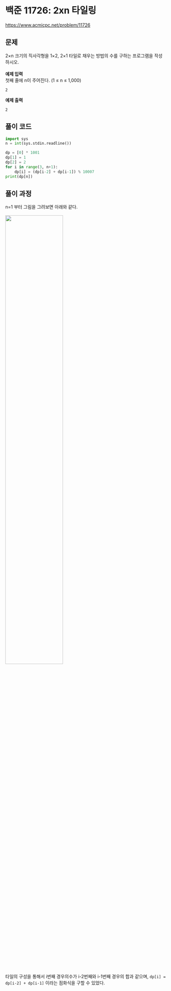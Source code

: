 # 백준 11726: 2xn 타일링

https://www.acmicpc.net/problem/11726

## 문제

2×n 크기의 직사각형을 1×2, 2×1 타일로 채우는 방법의 수를 구하는 프로그램을 작성하시오. <br><br>
**예제 입력**  
첫째 줄에 n이 주어진다. (1 ≤ n ≤ 1,000)

```
2
```

**예제 출력**

```
2
```

## 풀이 코드

```python
import sys
n = int(sys.stdin.readline())

dp = [0] * 1001
dp[1] = 1
dp[2] = 2
for i in range(3, n+1):
    dp[i] = (dp[i-2] + dp[i-1]) % 10007
print(dp[n])

```

## 풀이 과정

n=1 부터 그림을 그려보면 아래와 같다.<br><br>
<img src="https://user-images.githubusercontent.com/61649201/117092960-97e70280-ad9a-11eb-8551-531b952192b3.png" width="60%"><br><br>

타일의 구성을 통해서 i번째 경우의수가 i-2번째와 i-1번째 경우의 합과 같으며, `dp[i] = dp[i-2] + dp[i-1]` 이라는 점화식을 구할 수 있었다.
